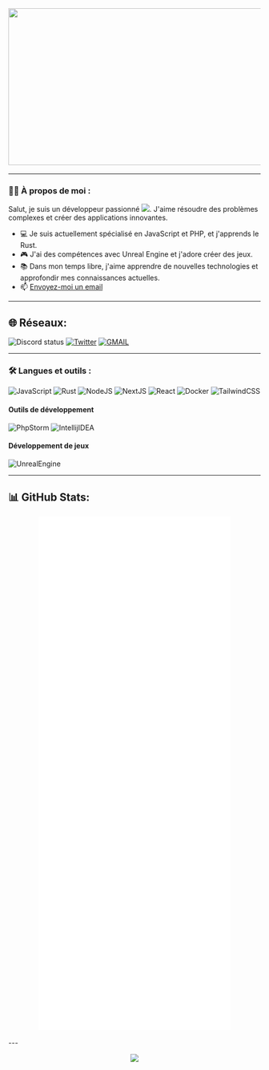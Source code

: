 <div align="center">
  <img src="https://cdn.discordapp.com/attachments/846705991563083822/1123563775040172092/githubbanniere.png" width="819" height="313"/>
</div>

---

### :man_technologist: À propos de moi :

Salut, je suis un développeur passionné <img src="https://media.giphy.com/media/WUlplcMpOCEmTGBtBW/giphy.gif" width="30">. J'aime résoudre des problèmes complexes et créer des applications innovantes.

- :computer: Je suis actuellement spécialisé en JavaScript et PHP, et j'apprends le Rust.
- :video_game: J'ai des compétences avec Unreal Engine et j'adore créer des jeux.
- :books: Dans mon temps libre, j'aime apprendre de nouvelles technologies et approfondir mes connaissances actuelles.
- :mailbox: [Envoyez-moi un email](mailto:grifed@pureidea.fr)

---

## 🌐 Réseaux:
![Discord status](https://dcbadge.vercel.app/api/shield/406119345543053333?compact=true&theme=blurple)
[![Twitter](https://img.shields.io/badge/Twitter-%231DA1F2.svg?logo=Twitter&logoColor=white&style=for-the-badge)](https://twitter.com/grifed_)
[![GMAIL](https://img.shields.io/badge/gmail-%23323330.svg?style=for-the-badge&logo=gmail)](mailto:grifed@pureidea.fr)

---
### :hammer_and_wrench: Langues et outils :

![JavaScript](https://img.shields.io/badge/javascript-%23323330.svg?style=for-the-badge&logo=javascript)
![Rust](https://img.shields.io/badge/rust-%23323330?style=for-the-badge&logo=rust)
![NodeJS](https://img.shields.io/badge/node.js-%23323330?style=for-the-badge&logo=node.js)
![NextJS](https://img.shields.io/badge/next.js-%23323330?style=for-the-badge&logo=next.js)
![React](https://img.shields.io/badge/react-%23323330?style=for-the-badge&logo=react)
![Docker](https://img.shields.io/badge/docker-%23323330?style=for-the-badge&logo=docker)
![TailwindCSS](https://img.shields.io/badge/tailwindcss-%23323330?style=for-the-badge&logo=tailwindcss)


#### Outils de développement
![PhpStorm](https://img.shields.io/badge/phpstorm-%23323330?style=for-the-badge&logo=phpstorm)
![IntellijIDEA](https://img.shields.io/badge/intellijidea-%23323330?style=for-the-badge&logo=intellijidea)

#### Développement de jeux
![UnrealEngine](https://img.shields.io/badge/unrealengine-%23323330?style=for-the-badge&logo=unrealengine)

---

## 📊 GitHub Stats:
<div align="center">
	
![](github-metrics.svg)
	
</div>
---
<div align="center">
	
![](https://komarev.com/ghpvc/?username=Grifed-source&color=06476d&style=flat-square&label=%20Vues)

</div>
